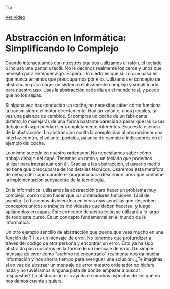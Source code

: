 > [!TIP]  
> [Ver video](https://youtu.be/mLcaCeE7t6Q)


# Abstracción en Informática: Simplificando lo Complejo

Cuando interactuamos con nuestros equipos utilizamos el ratón, el teclado o incluso una pantalla táctil. No le decimos realmente los ceros y unos que necesita para entender algo. Espera... lo cierto es que sí. Lo que pasa es que nunca tenemos que preocuparnos por ello. Utilizamos el concepto de abstracción para coger un sistema relativamente complejo y simplificarlo para nuestro uso. Usas la abstracción cada día en el mundo real, y puede que no los sepas.

Si alguna vez has conducido un coche, no necesitas saber cómo funciona la transmisión o el motor directamente. Hay un volante, unos pedales, tal vez una palanca de cambios. Si compras un coche de un fabricante distinto, lo manejarás de una forma bastante parecida a pesar que las cosas debajo del capó puedan ser completamente diferentes. Esta es la esencia de la abstracción. La abstracción oculta la complejidad al proporcionar una interfaz común, el volante, pedales, palanca de cambio e indicadores en el ejemplo del coche.

Lo mismo sucede en nuestro ordenador. No necesitamos saber cómo trabaja debajo del capó. Tenemos un ratón y un teclado que podemos utilizar para interactuar con él. Gracias a las abstracción, el usuario medio no tiene que preocuparse de los detalles técnicos. Usaremos esta metáfora de debajo del capó durante el programa para describir el área que contiene la implementación subyacente de la tecnología.

En la informática, utilizamos la abstracción para hacer un problema muy complejo, como cómo hacer que los ordenadores funcionen, fácil de asimilar. Lo hacemos dividiéndolo en ideas más sencillas que describen conceptos únicos o trabajos individuales que deben hacerse, y luego apilándolos en capas. Este concepto de abstracción se utilizará a lo largo de todo este curso. Es un concepto fundamental en el mundo de la informática.

Un otro ejemplo sencillo de abstracción que puede que veas mucho en una función de T.I. es un mensaje de error. No tenemos que profundizar a través del código de otra persona y encontrar un error. Esto ya ha sido abstraído para nosotros en la forma de un mensaje de error. Un simple mensaje de error como "archivo no encontrado" realmente nos da mucha información y nos ahorra tiempo para averiguar una solución. ¿Te imaginas si en vez de abstraer un mensaje de error nuestro ordenador no hiciera nada y no tuviéramos ninguna pista de dónde empezar a buscar respuestas? La abstracción nos ayuda en muchos aspectos de los que no nos damos cuenta siquiera.
